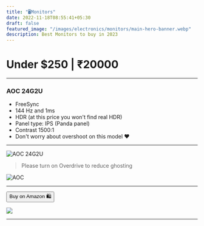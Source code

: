 ```yaml
---
title: "🖥️Monitors"
date: 2022-11-18T08:55:41+05:30
draft: false
featured_image: "/images/electronics/monitors/main-hero-banner.webp"
description: Best Monitors to buy in 2023
---
```

<link rel="stylesheet" href="/styles.css">

# Under $250 | ₹20000
___

### AOC 24G2U

- FreeSync
- 144 Hz and 1ms
- HDR (at this price you won't find real HDR)
- Panel type: IPS (Panda panel)
- Contrast 1500:1
- Don't worry about overshoot on this model ❤️
___

![AOC 24G2U](/images/electronics/monitors/aoc_24g2u.webp)

> Please turn on Overdrive to reduce ghosting 

![AOC](/images/electronics/monitors/aoc_24g2u_banner.webp)

___

<!-- | _AOC 24G2U_ | [Amazon](https://amzn.to/3TGxW4o) |
|----|---| -->

<button class="button-58" role="button" onclick="location.href='https://amzn.to/3hBe848'" >Buy on Amazon 🛍️</button>


<!-- AOC 24G2U -->
<a href="https://www.amazon.in/AOC-24G2U-BK-Response-Adjustment/dp/B09NPXNB8K?crid=3B3L4Q338OCGU&keywords=AOC+24G2U&qid=1668176457&qu=eyJxc2MiOiIyLjEzIiwicXNhIjoiMC45MyIsInFzcCI6IjAuMDAifQ%3D%3D&s=computers&sprefix=%2Ccomputers%2C647&sr=1-2&linkCode=li1&tag=jinjja-21&linkId=ba3d3a5ce6d7c757e23d7826502489f4&language=en_IN&ref_=as_li_ss_il" target="_blank"><img border="0" src="//ws-in.amazon-adsystem.com/widgets/q?_encoding=UTF8&ASIN=B09NPXNB8K&Format=_SL110_&ID=AsinImage&MarketPlace=IN&ServiceVersion=20070822&WS=1&tag=jinjja-21&language=en_IN" ></a><img src="https://ir-in.amazon-adsystem.com/e/ir?t=jinjja-21&language=en_IN&l=li1&o=31&a=B09NPXNB8K" width="1" height="1" border="0" alt="" style="border:none !important; margin:0px !important;" />
___